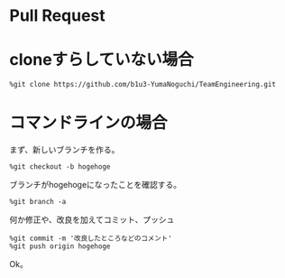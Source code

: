 # Pull Request

# cloneすらしていない場合

```
%git clone https://github.com/b1u3-YumaNoguchi/TeamEngineering.git
```

# コマンドラインの場合
まず、新しいブランチを作る。

```
%git checkout -b hogehoge
```

ブランチがhogehogeになったことを確認する。

```
%git branch -a
```

何か修正や、改良を加えてコミット、プッシュ

```
%git commit -m '改良したところなどのコメント'
%git push origin hogehoge
```

Ok。




